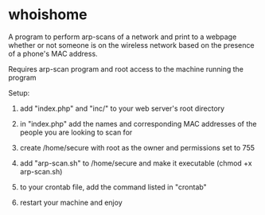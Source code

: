 whoishome
=========

A program to perform arp-scans of a network and print to a webpage whether or not someone is on the wireless network based on the presence of a phone's MAC address.

Requires arp-scan program and root access to the machine running the program

Setup:
1. add "index.php" and "inc/" to your web server's root directory

2. in "index.php" add the names and corresponding MAC addresses of the people you are looking to scan for

3. create /home/secure with root as the owner and permissions set to 755

4. add "arp-scan.sh" to /home/secure and make it executable (chmod +x arp-scan.sh)

5. to your crontab file, add the command listed in "crontab"

6. restart your machine and enjoy

